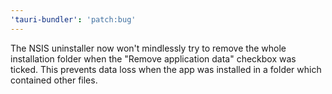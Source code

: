 ```yaml
---
'tauri-bundler': 'patch:bug'
---
```


The NSIS uninstaller now won't mindlessly try to remove the whole installation folder when the "Remove application data" checkbox was ticked. This prevents data loss when the app was installed in a folder which contained other files.
